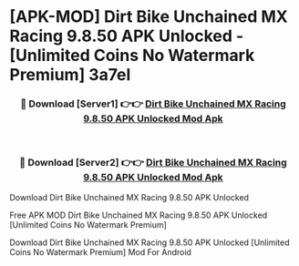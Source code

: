 # [APK-MOD] Dirt Bike Unchained  MX Racing 9.8.50 APK Unlocked - [Unlimited Coins No Watermark Premium] 3a7el



<div align="center">
<h3>🔴 Download [Server1] 👉👉 <a href="https://momento.my/?title=Dirt_Bike_Unchained__MX_Racing_9.8.50_APK_Unlocked">Dirt Bike Unchained  MX Racing 9.8.50 APK Unlocked Mod Apk</a></h3><br>

<h3>🔴 Download [Server2] 👉👉 <a href="https://momento.my/?title=Dirt_Bike_Unchained__MX_Racing_9.8.50_APK_Unlocked">Dirt Bike Unchained  MX Racing 9.8.50 APK Unlocked Mod Apk</a></h3>
</div>



Download Dirt Bike Unchained  MX Racing 9.8.50 APK Unlocked 

Free APK MOD Dirt Bike Unchained  MX Racing 9.8.50 APK Unlocked [Unlimited Coins No Watermark Premium]

Download Dirt Bike Unchained  MX Racing 9.8.50 APK Unlocked [Unlimited Coins No Watermark Premium] Mod For Android
